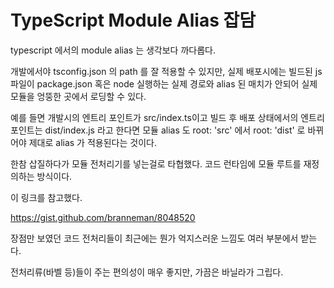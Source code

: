 # TypeScript Module Alias 잡담

typescript 에서의 module alias 는 생각보다 까다롭다.

개발에서야 tsconfig.json 의 path 를 잘 적용할 수 있지만, 실제 배포시에는 빌드된 js 파일이 package.json 혹은 node 실행하는 실제 경로와 alias 된 매치가 안되어 실제 모듈을 엉뚱한 곳에서 로딩할 수 있다.

예를 들면 개발시의 엔트리 포인트가 src/index.ts이고 빌드 후 배포 상태에서의 엔트리 포인트는 dist/index.js 라고 한다면 모듈 alias 도 root: 'src' 에서 root: 'dist' 로 바뀌어야 제대로 alias 가 적용된다는 것이다.

한참 삽질하다가 모듈 전처리기를 넣는걸로 타협했다.
코드 런타임에 모듈 루트를 재정의하는 방식이다.

이 링크를 참고했다.

https://gist.github.com/branneman/8048520

장점만 보였던 코드 전처리들이 최근에는 뭔가 억지스러운 느낌도 여러 부분에서 받는다.

전처리류(바벨 등)들이 주는 편의성이 매우 좋지만, 가끔은 바닐라가 그립다.
